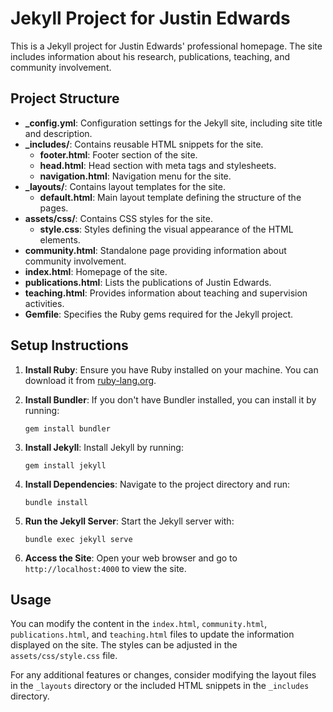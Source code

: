 # Jekyll Project for Justin Edwards

This is a Jekyll project for Justin Edwards' professional homepage. The site includes information about his research, publications, teaching, and community involvement.

## Project Structure

- **_config.yml**: Configuration settings for the Jekyll site, including site title and description.
- **_includes/**: Contains reusable HTML snippets for the site.
  - **footer.html**: Footer section of the site.
  - **head.html**: Head section with meta tags and stylesheets.
  - **navigation.html**: Navigation menu for the site.
- **_layouts/**: Contains layout templates for the site.
  - **default.html**: Main layout template defining the structure of the pages.
- **assets/css/**: Contains CSS styles for the site.
  - **style.css**: Styles defining the visual appearance of the HTML elements.
- **community.html**: Standalone page providing information about community involvement.
- **index.html**: Homepage of the site.
- **publications.html**: Lists the publications of Justin Edwards.
- **teaching.html**: Provides information about teaching and supervision activities.
- **Gemfile**: Specifies the Ruby gems required for the Jekyll project.

## Setup Instructions

1. **Install Ruby**: Ensure you have Ruby installed on your machine. You can download it from [ruby-lang.org](https://www.ruby-lang.org/en/downloads/).

2. **Install Bundler**: If you don't have Bundler installed, you can install it by running:
   ```
   gem install bundler
   ```

3. **Install Jekyll**: Install Jekyll by running:
   ```
   gem install jekyll
   ```

4. **Install Dependencies**: Navigate to the project directory and run:
   ```
   bundle install
   ```

5. **Run the Jekyll Server**: Start the Jekyll server with:
   ```
   bundle exec jekyll serve
   ```

6. **Access the Site**: Open your web browser and go to `http://localhost:4000` to view the site.

## Usage

You can modify the content in the `index.html`, `community.html`, `publications.html`, and `teaching.html` files to update the information displayed on the site. The styles can be adjusted in the `assets/css/style.css` file. 

For any additional features or changes, consider modifying the layout files in the `_layouts` directory or the included HTML snippets in the `_includes` directory.